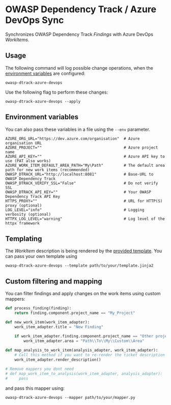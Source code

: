 # OWASP Dependency Track / Azure DevOps Sync

Synchronizes OWASP Dependency Track *Findings* with Azure DevOps *WorkItems*.

## Usage

The following command will log possible change operations, when the [environment variables](#environment-variables) are configured:
```shell
owasp-dtrack-azure-devops
```

Use the following flag to perform these changes:
```shell
owasp-dtrack-azure-devops --apply
```

## Environment variables

You can also pass these variables in a file using the `--env` parameter.

```shell
AZURE_ORG_URL="https://dev.azure.com/organisation"  # Azure organisation URL
AZURE_PROJECT=""                                    # Azure project name
AZURE_API_KEY=""                                    # Azure API key to use (PAT also works)
AZURE_WORK_ITEM_DEFAULT_AREA_PATH="My\Path"         # The default area path for new work items (recommended)
OWASP_DTRACK_URL="http://localhost:8081"            # Base-URL to OWASP Dependency Track
OWASP_DTRACK_VERIFY_SSL="False"                     # Do not verify SSL
OWASP_DTRACK_API_KEY=""                             # Your OWASP Dependency Track API Key
HTTPS_PROXY=""                                      # URL for HTTP(S) proxy (optional)
LOG_LEVEL="info"                                    # Logging verbosity (optional)
HTTPX_LOG_LEVEL="warning"                           # Log level of the httpx framework
```

## Templating

The *WorkItem* description is being rendered by the [provided template](owasp_dt_sync/templates/work_item.html.jinja2).
You can pass your own template using
```shell
owasp-dtrack-azure-devops --template path/to/your/template.jinja2
```

## Custom filtering and mapping

You can filter findings and apply changes on the work items using custom mappers:

```python
def process_finding(finding):
    return finding.component.project_name == "My_Project"

def new_work_item(work_item_adapter):
    work_item_adapter.title = "New Finding"

    if work_item_adapter.finding.component.project_name == "Other project":
        work_item_adapter.area = "Path\\To\\My\\Custom\\Area"
        
def map_analysis_to_work_item(analysis_adapter, work_item_adapter):
    # Call this method if you want to re-render the ticket description
    work_item_adapter.render_description()

# Remove mappers you dont need
# def map_work_item_to_analysis(work_item_adapter, analysis_adapter):
#     pass
```
and pass this mapper using:
```shell
owasp-dtrack-azure-devops --mapper path/to/your/mapper.py
```
